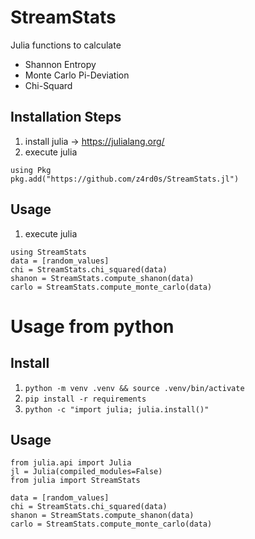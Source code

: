 # StreamStats
Julia functions to calculate

* Shannon Entropy
* Monte Carlo Pi-Deviation
* Chi-Squard

## Installation Steps
1. install julia  -> https://julialang.org/
1. execute julia
```
using Pkg
pkg.add("https://github.com/z4rd0s/StreamStats.jl")
```
## Usage
1. execute julia
```
using StreamStats
data = [random_values]
chi = StreamStats.chi_squared(data)
shanon = StreamStats.compute_shanon(data)
carlo = StreamStats.compute_monte_carlo(data)
```

# Usage from python
## Install
1. `python -m venv .venv && source .venv/bin/activate` 
1. `pip install -r requirements` 
1. `python -c "import julia; julia.install()"`

## Usage
``` 
from julia.api import Julia 
jl = Julia(compiled_modules=False) 
from julia import StreamStats

data = [random_values]
chi = StreamStats.chi_squared(data)
shanon = StreamStats.compute_shanon(data)
carlo = StreamStats.compute_monte_carlo(data)
```
